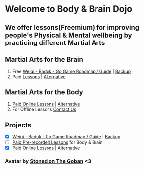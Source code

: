 # Welcome to Body & Brain Dojo
## We offer lessons(Freemium) for improving people's Physical & Mental wellbeing by practicing different Martial Arts

## Martial Arts for the Brain
1. Free [Weiqi - Baduk - Go Game Roadmap / Guide](https://weiqi.soumyak4.in) | [Backup](https://wq.soumyak4.in/categories/)
2. Paid [Lessons](https://github.com/sponsors/SoumyaK4) | [Alternative](https://buymeacoffee.com/soumyak4)

## Martial Arts for the Body
1. [Paid Online Lessons](https://buymeacoffee.com/soumyak4) | [Alternative](https://github.com/sponsors/SoumyaK4)
2. For Offline Lessons [Contact Us](https://t.me/soumyak4)

## Projects
- [x] [Weiqi - Baduk - Go Game Roadmap / Guide](https://weiqi.soumyak4.in) | [Backup](https://wq.soumyak4.in/categories/)
- [ ] [Paid Pre-recorded Lessons](#) for Body & Brain
- [x] [Paid Online Lessons](https://buymeacoffee.com/soumyak4) | [Alternative](https://github.com/sponsors/SoumyaK4)

### Avatar by [Stoned on The Goban](https://www.instagram.com/stonedonthegoban/) <3
